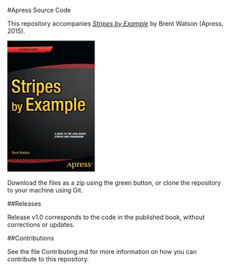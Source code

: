 #Apress Source Code

This repository accompanies [*Stripes by Example*](http://www.apress.com/9781484209813) by Brent Watson (Apress, 2015).

![Cover image](9781484209813.jpg)

Download the files as a zip using the green button, or clone the repository to your machine using Git.

##Releases

Release v1.0 corresponds to the code in the published book, without corrections or updates.

##Contributions

See the file Contributing.md for more information on how you can contribute to this repository.
